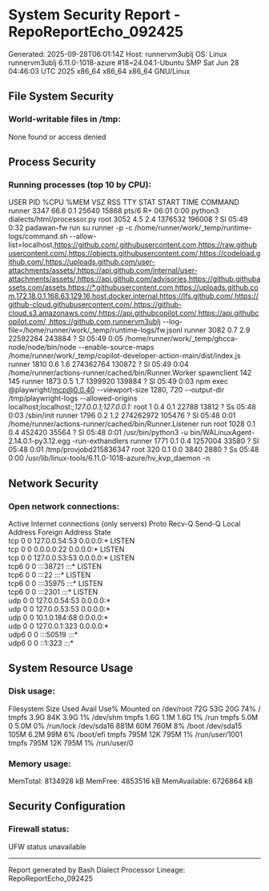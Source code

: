 # System Security Report - RepoReportEcho_092425
Generated: 2025-09-28T06:01:14Z
Host: runnervm3ublj
OS: Linux runnervm3ublj 6.11.0-1018-azure #18~24.04.1-Ubuntu SMP Sat Jun 28 04:46:03 UTC 2025 x86_64 x86_64 x86_64 GNU/Linux

## File System Security
### World-writable files in /tmp:
None found or access denied

## Process Security
### Running processes (top 10 by CPU):
USER         PID %CPU %MEM    VSZ   RSS TTY      STAT START   TIME COMMAND
runner      3347 66.6  0.1  25640 15868 pts/6    R+   06:01   0:00 python3 dialects/html/processor.py
root        3052  4.5  2.4 1376532 196008 ?      Sl   05:49   0:32 padawan-fw run su runner -p -c /home/runner/work/_temp/runtime-logs/command.sh --allow-list=localhost,https://github.com/,githubusercontent.com,https://raw.githubusercontent.com/,https://objects.githubusercontent.com/,https://codeload.github.com/,https://uploads.github.com/user-attachments/assets/,https://api.github.com/internal/user-attachments/assets/,https://api.github.com/advisories,https://github.githubassets.com/assets,https://*.githubusercontent.com,https://uploads.github.com,172.18.0.1,168.63.129.16,host.docker.internal,https://lfs.github.com/,https://github-cloud.githubusercontent.com/,https://github-cloud.s3.amazonaws.com/,https://api.githubcopilot.com/,https://api.githubcopilot.com/,,https://github.com,runnervm3ublj --log-file=/home/runner/work/_temp/runtime-logs/fw.jsonl
runner      3082  0.7  2.9 22592264 243884 ?     Sl   05:49   0:05 /home/runner/work/_temp/ghcca-node/node/bin/node --enable-source-maps /home/runner/work/_temp/copilot-developer-action-main/dist/index.js
runner      1810  0.6  1.6 274362764 130872 ?    Sl   05:49   0:04 /home/runner/actions-runner/cached/bin/Runner.Worker spawnclient 142 145
runner      1873  0.5  1.7 1399920 139884 ?      Sl   05:49   0:03 npm exec @playwright/mcp@0.0.40 --viewport-size 1280, 720 --output-dir /tmp/playwright-logs --allowed-origins localhost;localhost:*;127.0.0.1;127.0.0.1:*
root           1  0.4  0.1  22788 13812 ?        Ss   05:48   0:03 /sbin/init
runner      1796  0.2  1.2 274262972 105476 ?    Sl   05:48   0:01 /home/runner/actions-runner/cached/bin/Runner.Listener run
root        1028  0.1  0.4 452420 35564 ?        Sl   05:48   0:01 /usr/bin/python3 -u bin/WALinuxAgent-2.14.0.1-py3.12.egg -run-exthandlers
runner      1771  0.1  0.4 1257004 33580 ?       Sl   05:48   0:01 /tmp/provjobd215836347
root         320  0.1  0.0   3840  2880 ?        Ss   05:48   0:00 /usr/lib/linux-tools/6.11.0-1018-azure/hv_kvp_daemon -n

## Network Security
### Open network connections:
Active Internet connections (only servers)
Proto Recv-Q Send-Q Local Address           Foreign Address         State      
tcp        0      0 127.0.0.54:53           0.0.0.0:*               LISTEN     
tcp        0      0 0.0.0.0:22              0.0.0.0:*               LISTEN     
tcp        0      0 127.0.0.53:53           0.0.0.0:*               LISTEN     
tcp6       0      0 :::38721                :::*                    LISTEN     
tcp6       0      0 :::22                   :::*                    LISTEN     
tcp6       0      0 :::35975                :::*                    LISTEN     
tcp6       0      0 :::2301                 :::*                    LISTEN     
udp        0      0 127.0.0.54:53           0.0.0.0:*                          
udp        0      0 127.0.0.53:53           0.0.0.0:*                          
udp        0      0 10.1.0.184:68           0.0.0.0:*                          
udp        0      0 127.0.0.1:323           0.0.0.0:*                          
udp6       0      0 :::50519                :::*                               
udp6       0      0 ::1:323                 :::*                               

## System Resource Usage
### Disk usage:
Filesystem      Size  Used Avail Use% Mounted on
/dev/root        72G   53G   20G  74% /
tmpfs           3.9G   84K  3.9G   1% /dev/shm
tmpfs           1.6G  1.1M  1.6G   1% /run
tmpfs           5.0M     0  5.0M   0% /run/lock
/dev/sda16      881M   60M  760M   8% /boot
/dev/sda15      105M  6.2M   99M   6% /boot/efi
tmpfs           795M   12K  795M   1% /run/user/1001
tmpfs           795M   12K  795M   1% /run/user/0

### Memory usage:
MemTotal:        8134928 kB
MemFree:         4853516 kB
MemAvailable:    6726864 kB

## Security Configuration
### Firewall status:
UFW status unavailable

---
Report generated by Bash Dialect Processor
Lineage: RepoReportEcho_092425
